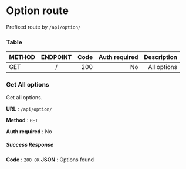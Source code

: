 # Option route

Prefixed route by `/api/option/` 

### Table
| METHOD    |    ENDPOINT     |  Code |  Auth required  | Description |
|-----------|:---------------:|------:|----------------:|------------:|
| GET       | /               | 200   | No              | All options |

### Get All options

Get all options.

**URL** : `/api/option/`

**Method** : `GET`

**Auth required** : No

##### Success Response

**Code** : `200 OK`
**JSON** : Options found


